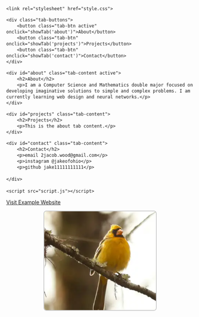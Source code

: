 


<html lang="en">
<head>
    <meta charset="UTF-8">
  
    <link rel="stylesheet" href="style.css">
</head>
<body>

    

    <div class="tab-buttons">
        <button class="tab-btn active" onclick="showTab('about')">About</button>
        <button class="tab-btn" onclick="showTab('projects')">Projects</button>
        <button class="tab-btn" onclick="showTab('contact')">Contact</button>
    </div>

<!-- about tab -->
    <div id="about" class="tab-content active">
        <h2>About</h2>
        <p>I am a Computer Science and Mathematics double major focused on developing imaginative solutions to simple and complex problems. I am currently learning web design and neural networks.</p>
    </div>

<!-- projects tab -->
    <div id="projects" class="tab-content">
        <h2>Projects</h2>
        <p>This is the about tab content.</p>
    </div>

<!-- contact tab -->
    <div id="contact" class="tab-content">
        <h2>Contact</h2>
        <p>email 2jacob.wood@gmail.com</p>
        <p>instagram @jakeofohio</p>
        <p>github jake11111111111</p>
        
    </div>

    <script src="script.js"></script>
</body>
</html>



<a href="html2.html">Visit Example Website</a>

<!-- Image object -->
<div style="text-align: center;">
  <img 
    src="Screenshot 2023-06-10 145027.png" 
    alt="Yellow cardinal on a branch"
    style="width: 300px; height: auto; border: 2px solid #ccc; border-radius: 8px;"
  >
</div>
